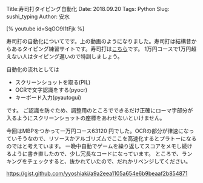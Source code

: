Title:寿司打タイピング自動化
Date: 2018.09.20
Tags: Python
Slug: sushi_typing
Author: 安水

[% youtube id=SqOO9I1tFjk %]

寿司打の自動化についてです。上の動画のようになりました。寿司打は結構昔からあるタイピング練習サイトです。寿司打は<a href="http://typing.sakura.ne.jp/sushida/">こちら</a>です。
1万円コースで1万円超えない人はタイピング遅いので特訓しましょう。

自動化の流れとしては

- スクリーンショットを取る(PIL)
- OCRで文字認識をする(pyocr)
- キーボード入力(pyautogui)

です。
ご認識を防ぐため、調整用のところでできるだけ正確にローマ字部分が入るようにスクリーンショットの座標をあわせないといけません。

今回はMBPをつかって一万円コース63120 円でした。OCRの部分が律速になっていそうなので、リソースかアルゴリズムでここを高速化するとプラトーになるのではと考えています。
一晩中自動でゲームを繰り返してスコアをメモし続けるように書き直したので、少し冗長なコードになっています。
ところで、ランキングをチェックすると、抜かれていたので、だれかリベンジしてください。

<https://gist.github.com/yyoshiaki/a9a2eea1105a654e6b9beaaf2b854871>
